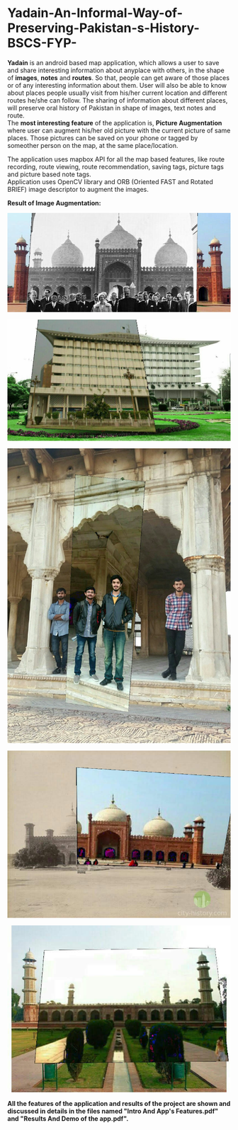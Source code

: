 # Yadain-An-Informal-Way-of-Preserving-Pakistan-s-History-BSCS-FYP-
**Yadain** is an android based map application, which allows a user to save and share interesting information about anyplace with others, in the shape of **images**, **notes** and **routes**. So that, people can get aware of those places or of any interesting information about them. User will also be able to know about places people usually visit from his/her current location and different routes he/she can follow. The sharing of information about different places, will preserve oral history of Pakistan in shape of images, text notes and route.\
The **most interesting feature** of the application is, **Picture Augmentation** where user can augment his/her old picture with the current picture of same places. Those pictures can be saved on your phone or tagged by someother person on the map, at the same place/location.

The application uses mapbox API for all the map based features, like route recording, route viewing, route recommendation, saving tags, picture tags and picture based note tags.\
Application uses OpenCV library and ORB (Oriented FAST and Rotated BRIEF) image descriptor to augment the images.

**Result of Image Augmentation:**

![alt text](https://github.com/WaizKhan7/Yadain-An-Informal-Way-of-Preserving-Pakistan-s-History-BSCS-FYP-/blob/main/images/Yadain_20190624123027.jpeg?raw=true)

![alt text](https://github.com/WaizKhan7/Yadain-An-Informal-Way-of-Preserving-Pakistan-s-History-BSCS-FYP-/blob/main/images/Yadain_20190706154221.jpeg?raw=true)

![alt text](https://github.com/WaizKhan7/Yadain-An-Informal-Way-of-Preserving-Pakistan-s-History-BSCS-FYP-/blob/main/images/Yadain_20190518172326.jpeg?raw=true)

![alt text](https://github.com/WaizKhan7/Yadain-An-Informal-Way-of-Preserving-Pakistan-s-History-BSCS-FYP-/blob/main/images/Yadain_20190706152731.jpeg?raw=true)

![alt text](https://github.com/WaizKhan7/Yadain-An-Informal-Way-of-Preserving-Pakistan-s-History-BSCS-FYP-/blob/main/images/Yadain_20190706150704.jpeg?raw=true)

**All the features of the application and results of the project are shown and discussed in details in the files named "Intro And App's Features.pdf" and "Results And Demo of the app.pdf".**
